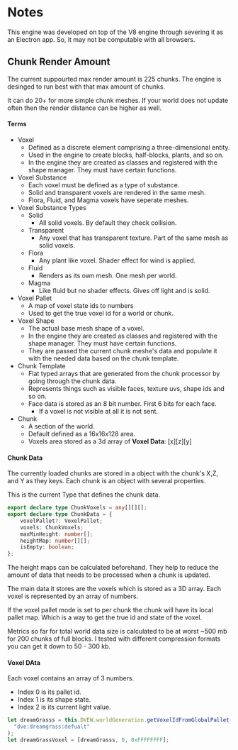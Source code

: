 # Notes

This engine was developed on top of the V8 engine through severing it as an Electron app. So, it may not be computable with all browsers.

## Chunk Render Amount

The current suppourted max render amount is 225 chunks. The engine is desinged to run best with that max amount of chunks. 

It can do 20+ for more simple chunk meshes. If your world does not update often then the render distance can be higher as well.

#### Terms
- Voxel
  - Defined as a discrete element comprising a three-dimensional entity.
  - Used in the engine to create blocks, half-blocks, plants, and so on.
  - In the engine they are created as classes and registered with the shape manager. They must have certain functions.
- Voxel Substance
  - Each voxel must be defined as a type of substance. 
  - Solid and transparent voxels are rendered in the same mesh. 
  - Flora, Fluid, and Magma voxels have seperate meshes. 
- Voxel Substance Types
  - Solid
    - All solid voxels. By default they check collision. 
  - Transparent
    - Any voxel that has transparent texture. Part of the same mesh as solid voxels. 
  - Flora
    - Any plant like voxel. Shader effect for wind is applied.
  - Fluid
    - Renders as its own mesh. One mesh per world.
  - Magma
    - Like fluid but no shader effects. Gives off light and is solid.
- Voxel Pallet
  - A map of voxel state ids to numbers
  - Used to get the true voxel id for a world or chunk. 
- Voxel Shape
  - The actual base mesh shape of a voxel. 
  - In the engine they are created as classes and registered with the shape manager. They must have certain functions.
  - They are passed the current chunk meshe's data and populate it with the needed data based on the 
  chunk template.
- Chunk Template
  - Flat typed arrays that are generated from the chunk processor by going through the chunk data.
  - Represents things such as visible faces, texture uvs, shape ids and so on. 
  - Face data is stored as an 8 bit number. First 6 bits for each face.
    - If a voxel is not visible at all it is not sent. 
- Chunk
  - A section of the world. 
  - Default defined as a 16x16x128 area. 
  - Voxels area stored as a 3d array of **Voxel Data**: \[x\]\[z\]\[y\]


#### Chunk Data
The currently loaded chunks are stored in a object with the chunk's X,Z, and Y as they keys. Each chunk is an object with several properties. 

This is the current Type that defines the chunk data.
```ts
export declare type ChunkVoxels = any[][][];
export declare type ChunkData = {
    voxelPallet?: VoxelPallet;
    voxels: ChunkVoxels;
    maxMinHeight: number[];
    heightMap: number[][];
    isEmpty: boolean;
};
```
The height maps can be calculated beforehand. They help to reduce the amount of data that needs to be processed when a chunk is updated.

The main data it stores are the voxels which is stored as a 3D array. Each voxel is represented by an array of numbers. 

If the voxel pallet mode is set to per chunk the chunk will have its local pallet map. Which is a way to get the true id and state of the voxel. 

Metrics so far for total world data size is calculated to be at worst ~500 mb for 200 chunks of full blocks. I tested with different compression formats you can get it down to 50 - 300 kb.

#### Voxel DAta
 Each voxel contains an array of 3 numbers. 
  - Index 0 is its pallet id.
  - Index 1 is its shape state.
  - Index 2 is its current light value.

```ts
let dreamGrasss = this.DVEW.worldGeneration.getVoxelIdFromGlobalPallet(
  "dve:dreamgrass:defualt"
);
let dreamGrassVoxel = [dreamGrasss, 0, 0xFFFFFFFF];
```
 





